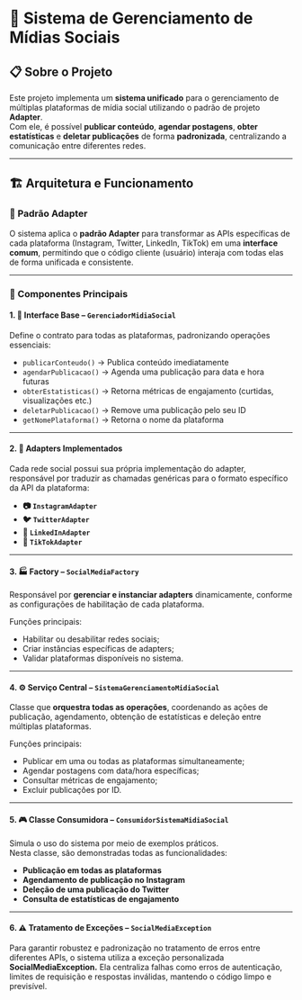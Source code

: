 # 📱 Sistema de Gerenciamento de Mídias Sociais

## 📋 Sobre o Projeto

Este projeto implementa um **sistema unificado** para o gerenciamento de múltiplas plataformas de mídia social utilizando o padrão de projeto **Adapter**.  
Com ele, é possível **publicar conteúdo**, **agendar postagens**, **obter estatísticas** e **deletar publicações** de forma **padronizada**, centralizando a comunicação entre diferentes redes.

---

## 🏗️ Arquitetura e Funcionamento

### 🔌 Padrão Adapter

O sistema aplica o **padrão Adapter** para transformar as APIs específicas de cada plataforma (Instagram, Twitter, LinkedIn, TikTok) em uma **interface comum**, permitindo que o código cliente (usuário) interaja com todas elas de forma unificada e consistente.

---

### 🧩 Componentes Principais

#### **1. 🎯 Interface Base – `GerenciadorMidiaSocial`**

Define o contrato para todas as plataformas, padronizando operações essenciais:

- `publicarConteudo()` → Publica conteúdo imediatamente  
- `agendarPublicacao()` → Agenda uma publicação para data e hora futuras  
- `obterEstatisticas()` → Retorna métricas de engajamento (curtidas, visualizações etc.)  
- `deletarPublicacao()` → Remove uma publicação pelo seu ID  
- `getNomePlataforma()` → Retorna o nome da plataforma  

---

#### **2. 🔄 Adapters Implementados**

Cada rede social possui sua própria implementação do adapter, responsável por traduzir as chamadas genéricas para o formato específico da API da plataforma:

- **📷 `InstagramAdapter`**  
- **🐦 `TwitterAdapter`**  
- **💼 `LinkedInAdapter`**  
- **🎵 `TikTokAdapter`**

---

#### **3. 🏭 Factory – `SocialMediaFactory`**

Responsável por **gerenciar e instanciar adapters** dinamicamente, conforme as configurações de habilitação de cada plataforma.

Funções principais:
- Habilitar ou desabilitar redes sociais;
- Criar instâncias específicas de adapters;
- Validar plataformas disponíveis no sistema.

---

#### **4. ⚙️ Serviço Central – `SistemaGerenciamentoMidiaSocial`**

Classe que **orquestra todas as operações**, coordenando as ações de publicação, agendamento, obtenção de estatísticas e deleção entre múltiplas plataformas.

Funções principais:
- Publicar em uma ou todas as plataformas simultaneamente;  
- Agendar postagens com data/hora específicas;  
- Consultar métricas de engajamento;  
- Excluir publicações por ID.

---

#### **5. 🎮 Classe Consumidora – `ConsumidorSistemaMidiaSocial`**

Simula o uso do sistema por meio de exemplos práticos.  
Nesta classe, são demonstradas todas as funcionalidades:

- **Publicação em todas as plataformas**  
- **Agendamento de publicação no Instagram**  
- **Deleção de uma publicação do Twitter**  
- **Consulta de estatísticas de engajamento**

---

#### **6. ⚠️ Tratamento de Exceções – `SocialMediaException`**

Para garantir robustez e padronização no tratamento de erros entre diferentes APIs, o sistema utiliza a exceção personalizada **SocialMediaException.**
Ela centraliza falhas como erros de autenticação, limites de requisição e respostas inválidas, mantendo o código limpo e previsível.

